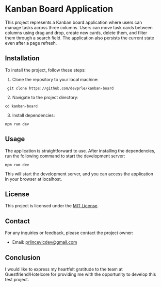 
# Kanban Board Application

This project represents a Kanban board application where users can manage tasks across three columns. Users can move task cards between columns using drag and drop, create new cards, delete them, and filter them through a search field. The application also persists the current state even after a page refresh.

## Installation

To install the project, follow these steps:

1.  Clone the repository to your local machine:

```
 git clone https://github.com/devprle/kanban-board
```   
2.  Navigate to the project directory:

```
cd kanban-board 
```
3.  Install dependencies:
```
npm run dev
```

## Usage

The application is straightforward to use. After installing the dependencies, run the following command to start the development server:
```
npm run dev
```

This will start the development server, and you can access the application in your browser at localhost.

## License

This project is licensed under the [MIT License](https://chat.openai.com/c/LICENSE).

## Contact

For any inquiries or feedback, please contact the project owner:

-   Email: prlincevicdev@gmail.com

## Conclusion

I would like to express my heartfelt gratitude to the team at Guestfriend/Hotelcore for providing me with the opportunity to develop this test project. 